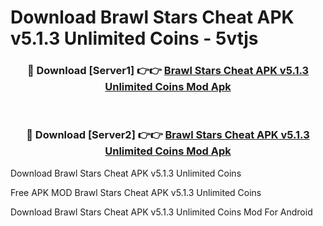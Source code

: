 # Download Brawl Stars Cheat APK v5.1.3 Unlimited Coins - 5vtjs



<div align="center">
<h3>🔴 Download [Server1] 👉👉 <a href="https://momento.my/?title=Brawl_Stars_Cheat_APK_v5.1.3_Unlimited_Coins">Brawl Stars Cheat APK v5.1.3 Unlimited Coins Mod Apk</a></h3><br>

<h3>🔴 Download [Server2] 👉👉 <a href="https://momento.my/?title=Brawl_Stars_Cheat_APK_v5.1.3_Unlimited_Coins">Brawl Stars Cheat APK v5.1.3 Unlimited Coins Mod Apk</a></h3>
</div>



Download Brawl Stars Cheat APK v5.1.3 Unlimited Coins 

Free APK MOD Brawl Stars Cheat APK v5.1.3 Unlimited Coins 

Download Brawl Stars Cheat APK v5.1.3 Unlimited Coins Mod For Android
